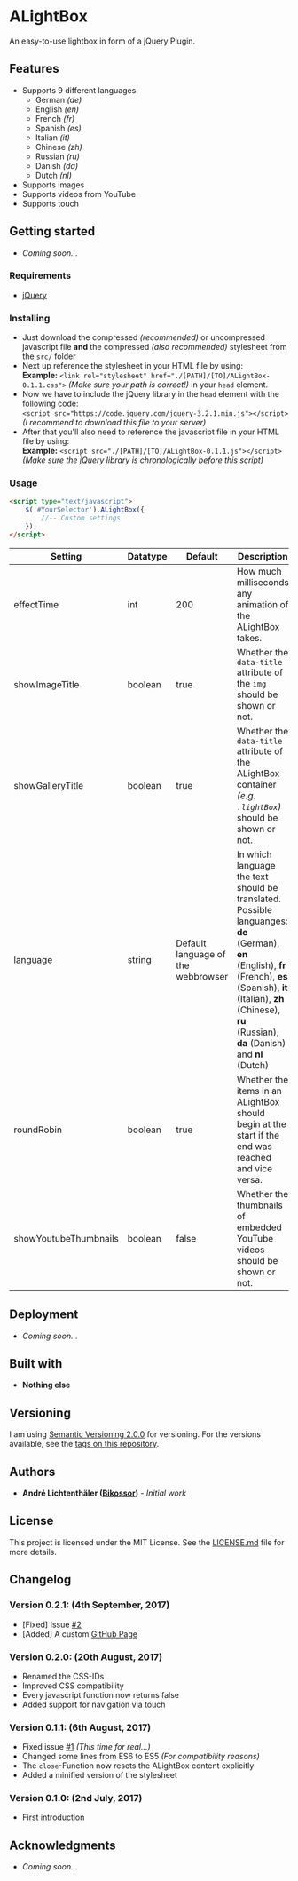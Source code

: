 # ALightBox
An easy-to-use lightbox in form of a jQuery Plugin.

## Features
- Supports 9 different languages
	- German *(de)*
	- English *(en)*
	- French *(fr)*
	- Spanish *(es)*
	- Italian *(it)*
	- Chinese *(zh)*
	- Russian *(ru)*
	- Danish *(da)*
	- Dutch *(nl)*
- Supports images
- Supports videos from YouTube
- Supports touch

## Getting started
- *Coming soon...*

### Requirements
- [jQuery](https://jquery.com/)

### Installing
- Just download the compressed *(recommended)* or uncompressed javascript file **and** the compressed *(also recommended)* stylesheet from the ``src/`` folder
- Next up reference the stylesheet in your HTML file by using:<br>
**Example:** ``<link rel="stylesheet" href="./[PATH]/[TO]/ALightBox-0.1.1.css">`` *(Make sure your path is correct!)*
in your ``head`` element.
- Now we have to include the jQuery library in the ``head`` element with the following code:<br>
``<script src="https://code.jquery.com/jquery-3.2.1.min.js"></script>`` *(I recommend to download this file to your server)*
- After that you'll also need to reference the javascript file in your HTML file by using:<br>
**Example:** ``<script src="./[PATH]/[TO]/ALightBox-0.1.1.js"></script>`` *(Make sure the jQuery library is chronologically before this script)*

### Usage
```html
<script type="text/javascript">
	$('#YourSelector').ALightBox({
		//-- Custom settings
	});
</script>
```

Setting | Datatype | Default | Description
------- | -------- | ------- | -----------
effectTime | int | 200 | How much milliseconds any animation of the ALightBox takes.
showImageTitle | boolean | true | Whether the ``data-title`` attribute of the ``img`` should be shown or not.
showGalleryTitle | boolean | true | Whether the ``data-title`` attribute of the ALightBox container *(e.g. ``.lightBox``)* should be shown or not.
language | string | Default language of the webbrowser | In which language the text should be translated. Possible languanges: **de** (German), **en** (English), **fr** (French), **es** (Spanish), **it** (Italian), **zh** (Chinese), **ru** (Russian), **da** (Danish) and **nl** (Dutch)
roundRobin | boolean | true | Whether the items in an ALightBox should begin at the start if the end was reached and vice versa.
showYoutubeThumbnails | boolean | false | Whether the thumbnails of embedded YouTube videos should be shown or not.

## Deployment
- *Coming soon...*

## Built with
- **Nothing else**

## Versioning
I am using [Semantic Versioning 2.0.0](http://semver.org/) for versioning. For the versions available, see the [tags on this repository](https://github.com/Bikossor/ALightBox/tags).

## Authors
- **André Lichtenthäler ([Bikossor](https://bikossor.de))** - *Initial work*

## License
This project is licensed under the MIT License. See the [LICENSE.md](LICENSE.md) file for more details.

## Changelog
### Version 0.2.1: (4th September, 2017)
- [Fixed] Issue [#2](/issues/2)
- [Added] A custom [GitHub Page](https://bikossor.github.io/ALightBox)

### Version 0.2.0: (20th August, 2017)
- Renamed the CSS-IDs
- Improved CSS compatibility
- Every javascript function now returns false
- Added support for navigation via touch

### Version 0.1.1: (6th August, 2017)
- Fixed issue [#1](/issues/1) *(This time for real...)*
- Changed some lines from ES6 to ES5 *(For compatibility reasons)*
- The ``close``-Function now resets the ALightBox content explicitly
- Added a minified version of the stylesheet

### Version 0.1.0: (2nd July, 2017)
- First introduction

## Acknowledgments
- *Coming soon...*
